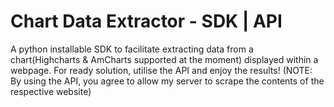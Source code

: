 # Chart Data Extractor - SDK | API
A python installable SDK to facilitate extracting data from a chart(Highcharts &amp; AmCharts supported at the moment) displayed within a webpage. For ready solution, utilise the API and enjoy the results! (NOTE: By using the API, you agree to allow my server to scrape the contents of the respective website)

 
